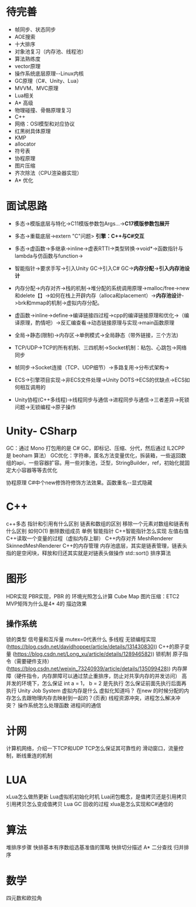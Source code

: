 # 待完善
- 帧同步、状态同步
- AOE搜索
- 十大排序
- 对象池复习（内存池、线程池）
- 算法熟练度
- vector原理
- 操作系统底层原理--Linux内核
- GC原理（C#、Unity、Lua）
- MVVM、MVC原理
- Lua相关
- A* 高级
- 物理碰撞、骨骼原理复习
- C++
- 网络：OSI模型和对应协议
- 红黑树具体原理
- KMP
- allocator
- 符号表
- 协程原理
- 图片压缩
- 齐次除法（CPU渲染器实现）
- A* 优化 

# 面试思路
- 多态->模版底层与特化->C11模版参数包Args...->**C17模版参数包展开**
- 多态->重载底层->extern "C"问题> **引擎：C++与C#交互**
- 多态->虚函数->多继承->inline->虚表RTTI->类型转换->void*->函数指针与lambda与仿函数与function-> 
- 智能指针->要求手写->引入Unity GC->引入C# GC->**内存分配**->**引入内存池设计**
- 内存分配->内存对齐->栈的机制->堆分配的系统调用原理->malloc/free->new和delete【】->如何在栈上开辟内存（alloca和placement）->**内存池设计**->brk和mmap的机制->虚拟内存分配。
- 虚函数->inline->define->编译链接四过程->cpp的编译链接原理和优化->（编译原理，酌情吧）->反汇编查看->动态链接原理与实现->main函数原理
- 全局->静态(限制)->内存区->单例模式->全局静态（带外链接，三个方法)


- TCP/UDP->TCP的所有机制、三四机制->Socket机制：粘包、心跳包->网络同步
- 帧同步->Socket连接（TCP、UDP细节）->多路复用->分布式架构->

- ECS->引擎项目实现->非ECS文件处理->Unity DOTS->ECS的优缺点->ECS如何相互调用的

- Unity协程(C++多线程)->线程同步与通信->进程同步与通信->三者差异->死锁问题->无锁编程->原子操作


# Unity- CSharp
GC：通过 Mono 打包用的是 C# GC，即标记、压缩、分代，然后通过 IL2CPP 是 beoham 算法） 
GC优化：字符串，匿名方法变量优化，拆装箱，一些返回数组的api，一些容器扩容。用一些对象池，泛型，StringBuilder，ref，初始化就固定大小容器等等去优化

协程原理
 C#中个new修饰符修饰方法效果。函数重名--显式隐藏
# C++
c++多态
指针和引用有什么区别
链表和数组的区别
移除一个元素对数组和链表有什么区别
如何O(1) 删除数组成员
单例
智能指针
C++智能指针怎么实现
左值右值
C++读取一个变量的过程（虚拟内存上聊）
C++内存对齐
MeshRenderer
SkinnedMeshRenderer
C++的内存管理
内存池底层，其实是链表管理，链表头指的是空闲块，释放和归还其实就是对链表头做操作
std::sort() 排序算法
# 图形
HDR实现
PBR实现，PBR 的 环境光照怎么计算
Cube Map
图片压缩：ETC2
MVP矩阵为什么是4* 4的
描边效果
## 操作系统
锁的类型
信号量和互斥量
mutex=0代表什么
多线程
无锁编程实现 ([https://blog.csdn.net/davidhopper/article/details/131430830)](https://blog.csdn.net/davidhopper/article/details/131430830))
C++的原子变量 (https://blog.csdn.net/Long_xu/article/details/128946582))
锁机制
原子指令（需要硬件支持）([https://blog.csdn.net/weixin_73240939/article/details/135099428)](https://blog.csdn.net/weixin_73240939/article/details/135099428))
内存屏障（硬件指令，内存屏障可以通过禁止重排序，防止对共享内存的并发访问）
高并发的环境下，怎么保证 int a = 1， b = 2 是先执行 怎么保证前面先执行后面再执行
Unity Job System
虚拟内存是什么
虚拟化知道吗？
在new 的时候分配的内存怎么去跟物理内存去映射到一起的？(页表)
线程资源冲突，进程怎么解决冲突？
操作系统怎么处理函数
进程间的通信
# 计网
计算机网络，介绍一下TCP和UDP
TCP怎么保证其可靠性的
滑动窗口，流量控制，断线重连的机制
# LUA
xLua怎么做热更新
Lua虚拟机初始化时机
Lua闭包概念，是值拷贝还是引用拷贝
引用拷贝怎么变成值拷贝
Lua GC 回收的过程
xlua是怎么实现和C#通信的
# 算法
堆排序步骤
快排基本有序数组选基准值的策略
快排切分描述
A*
二分查找
归并排序
# 数学
四元数和欧拉角
